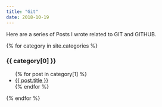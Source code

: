 ```yaml
---
title: "Git"
date: 2018-10-19
---
```


Here are a series of Posts I wrote related to GIT and GITHUB.

{% for category in site.categories %}
  <h3>{{ category[0] }}</h3>
  <ul>
    {% for post in category[1] %}
      <li><a href="{{ post.url }}">{{ post.title }}</a></li>
    {% endfor %}
  </ul>
{% endfor %}
